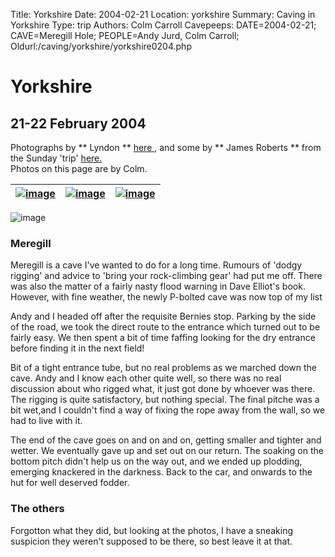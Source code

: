 Title: Yorkshire 
Date: 2004-02-21
Location: yorkshire
Summary: Caving in Yorkshire
Type: trip
Authors: Colm Carroll
Cavepeeps: DATE=2004-02-21; CAVE=Meregill Hole; PEOPLE=Andy Jurd, Colm Carroll;
Oldurl:/caving/yorkshire/yorkshire0204.php

#  Yorkshire 

##  21-22 February 2004 

Photographs by ** Lyndon ** [ here ](/caving/photo_archive/trips/2004-02-21%20-%20yorkshire%20-%20lyndon/dirindex.html) , and some by ** James Roberts ** from the Sunday 'trip' [ here. ](/caving/photo_archive/trips/2004-02-00%20-%20yorkshire%20-%20unknown/dirindex.html)   
Photos on this page are by Colm. 

|  [ ![image](/caving/old/yorkshire/yorks0204/meregill1lr.jpg) ](/caving/old/yorkshire/yorks0204/meregill1.jpg) |  [ ![image](/caving/old/yorkshire/yorks0204/meregill3lr.jpg) ](/caving/old/yorkshire/yorks0204/meregill3.jpg) |  [ ![image](/caving/old/yorkshire/yorks0204/meregill2lr.jpg) ](/caving/old/yorkshire/yorks0204/meregill2.jpg)  
---|---|---  
  
![image](/caving/old/yorkshire/yorks0204/meregill.jpg)

###  Meregill 

Meregill is a cave I've wanted to do for a long time. Rumours of 'dodgy rigging' and advice to 'bring your rock-climbing gear' had put me off. There was also the matter of a fairly nasty flood warning in Dave Elliot's book. However, with fine weather, the newly P-bolted cave was now top of my list 

Andy and I headed off after the requisite Bernies stop. Parking by the side of the road, we took the direct route to the entrance which turned out to be fairly easy. We then spent a bit of time faffing looking for the dry entrance before finding it in the next field! 

Bit of a tight entrance tube, but no real problems as we marched down the cave. Andy and I know each other quite well, so there was no real discussion about who rigged what, it just got done by whoever was there. The rigging is quite satisfactory, but nothing special. The final pitche was a bit wet,and I couldn't find a way of fixing the rope away from the wall, so we had to live with it. 

The end of the cave goes on and on and on, getting smaller and tighter and wetter. We eventually gave up and set out on our return. The soaking on the bottom pitch didn't help us on the way out, and we ended up plodding, emerging knackered in the darkness. Back to the car, and onwards to the hut for well deserved fodder. 

###  The others 

Forgotton what they did, but looking at the photos, I have a sneaking suspicion they weren't supposed to be there, so best leave it at that. 
